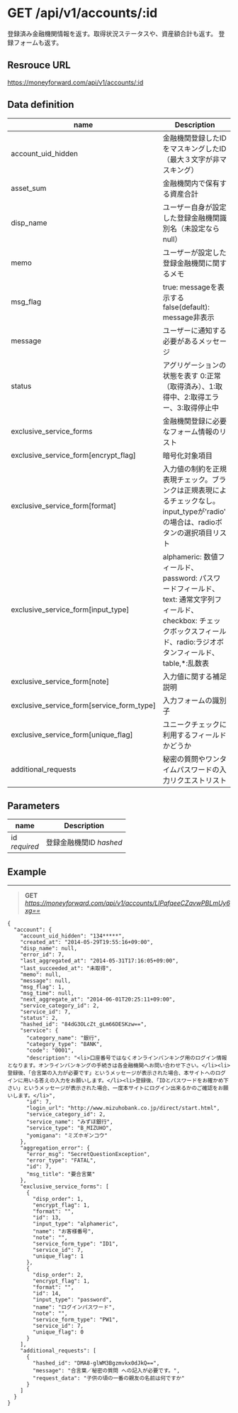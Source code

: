 # GET /api/v1/accounts/:id
登録済み金融機関情報を返す。取得状況ステータスや、資産額合計も返す。
登録フォームも返す。

## Resrouce URL
https://moneyforward.com/api/v1/accounts/:id

## Data definition

name | Description 
-----------|------------------------
account_uid_hidden | 金融機関登録したIDをマスキングしたID（最大３文字が非マスキング）
asset_sum | 金融機関内で保有する資産合計
disp_name | ユーザー自身が設定した登録金融機関識別名（未設定ならnull）
memo | ユーザーが設定した登録金融機関に関するメモ
msg_flag | true: messageを表示する false(default): message非表示
message | ユーザーに通知する必要があるメッセージ
status | アグリゲーションの状態を表す 0:正常（取得済み）、1:取得中、2:取得エラー、3:取得停止中
exclusive_service_forms | 金融機関登録に必要なフォーム情報のリスト
exclusive_service_form[encrypt_flag] | 暗号化対象項目
exclusive_service_form[format] | 入力値の制約を正規表現チェック。ブランクは正規表現によるチェックなし。input_typeが'radio' の場合は、radioボタンの選択項目リスト
exclusive_service_form[input_type] | alphameric: 数値フィールド、 password: パスワードフィールド、text: 通常文字列フィールド、checkbox: チェックボックスフィールド、radio:ラジオボタンフィールド、table,*:乱数表
exclusive_service_form[note] | 入力値に関する補足説明
exclusive_service_form[service_form_type] | 入力フォームの識別子
exclusive_service_form[unique_flag] | ユニークチェックに利用するフィールドかどうか
additional_requests | 秘密の質問やワンタイムパスワードの入力リクエストリスト


## Parameters
name | Description 
-----------|------------------------
id  <br> *required* | 登録金融機関ID *hashed*

 
## Example
***
> **GET** *https://moneyforward.com/api/v1/accounts/LlPqfqeeCZavwPBLmUy6xg==*

    {
      "account": {
        "account_uid_hidden": "134*****",
        "created_at": "2014-05-29T19:55:16+09:00",
        "disp_name": null,
        "error_id": 7,
        "last_aggregated_at": "2014-05-31T17:16:05+09:00",
        "last_succeeded_at": "未取得",
        "memo": null,
        "message": null,
        "msg_flag": 1,
        "msg_time": null,
        "next_aggregate_at": "2014-06-01T20:25:11+09:00",
        "service_category_id": 2,
        "service_id": 7,
        "status": 2,
        "hashed_id": "84dG3OLcZt_gLm66DESKzw==",
        "service": {
          "category_name": "銀行",
          "category_type": "BANK",
          "code": "0001",
          "description": "<li>口座番号ではなくオンラインバンキング用のログイン情報となります。オンラインバンキングの手続きは各金融機関へお問い合わせ下さい。</li><li>登録後、「合言葉の入力が必要です」というメッセージが表示された場合、本サイトへのログインに用いる答えの入力をお願いします。</li><li>登録後、「IDとパスワードをお確かめ下さい」というメッセージが表示された場合、一度本サイトにログイン出来るかのご確認をお願いします。</li>",
          "id": 7,
          "login_url": "http://www.mizuhobank.co.jp/direct/start.html",
          "service_category_id": 2,
          "service_name": "みずほ銀行",
          "service_type": "B_MIZUHO",
          "yomigana": "ミズホギンコウ"
        },
        "aggregation_error": {
          "error_msg": "SecretQuestionException",
          "error_type": "FATAL",
          "id": 7,
          "msg_title": "要合言葉"
        },
        "exclusive_service_forms": [
          {
            "disp_order": 1,
            "encrypt_flag": 1,
            "format": "",
            "id": 13,
            "input_type": "alphameric",
            "name": "お客様番号",
            "note": "",
            "service_form_type": "ID1",
            "service_id": 7,
            "unique_flag": 1
          },
          {
            "disp_order": 2,
            "encrypt_flag": 1,
            "format": "",
            "id": 14,
            "input_type": "password",
            "name": "ログインパスワード",
            "note": "",
            "service_form_type": "PW1",
            "service_id": 7,
            "unique_flag": 0
          }
        ],
        "additional_requests": [
          {
            "hashed_id": "DMA8-glWM3Bgzmvkx0dJkQ==",
            "message": "合言葉／秘密の質問 への記入が必要です。",
            "request_data": "子供の頃の一番の親友の名前は何ですか"
          }
        ]
      }
    }